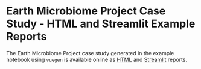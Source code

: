 # Earth Microbiome Project Case Study - HTML and Streamlit Example Reports

The Earth Microbiome Project case study generated in the example notebook using `vuegen` is available online as [HTML](https://multiomics-analytics-group.github.io/vuegen/) and [Streamlit](https://earth-microbiome-vuegen-demo.streamlit.app/) reports.
